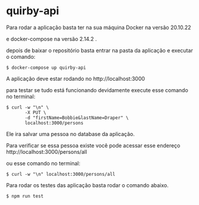 # quirby-api

Para rodar a aplicação basta ter na sua máquina Docker na versão 20.10.22

e docker-compose na versão 2.14.2 .

depois de baixar o repositório basta entrar na pasta da aplicação e executar o comando: 

``` 
$ docker-compose up quirby-api
```

A aplicação deve estar rodando no http://localhost:3000

para testar se tudo está funcionando devidamente execute esse comando no terminal:

```
$ curl -w "\n" \
       -X PUT \
       -d "firstName=Bobbie&lastName=Draper" \
       localhost:3000/persons
```

Ele ira salvar uma pessoa no database da aplicação.

Para verificar se essa pessoa existe você pode acessar esse endereço http://localhost:3000/persons/all

ou esse comando no terminal:

``` 
$ curl -w "\n" localhost:3000/persons/all
```

Para rodar os testes das aplicação basta rodar o comando abaixo.

```
$ npm run test
```